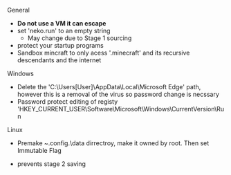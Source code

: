General 
- **Do not use a VM it can escape**
- set 'neko.run' to an empty string
  * May change due to Stage 1 sourcing 
- protect your startup programs 
- Sandbox mincraft to only acess '.minecraft' and its recursive descendants and the internet 

Windows

- Delete the 'C:\Users\[User]\AppData\Local\Microsoft Edge' path, however this is a removal of the virus so password change is necssary 
- Password protect editing of registy 'HKEY_CURRENT_USER\Software\Microsoft\Windows\CurrentVersion\Run

Linux
- Premake ~\.config.\data dirrectroy, make it owned by root. Then set Immutable Flag 
 * prevents stage 2 saving
